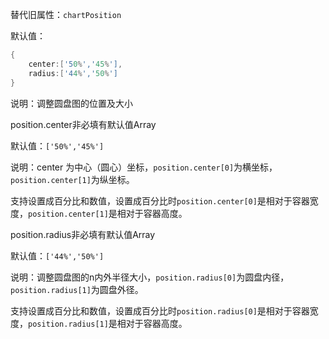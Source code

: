 替代旧属性：`chartPosition`

默认值：

```d
{
    center:['50%','45%'],
    radius:['44%','50%']
}
```

说明：调整圆盘图的位置及大小

<p class='ev_expand_title'>position.center<span class='ev_expand_required'>非必填</span><span class='ev_expand_defaults'>有默认值</span><span class='ev_expand_type'>Array</span>

<p class='ev_expand_introduce'>默认值：<code>['50%','45%']</code>

<p class='ev_expand_introduce'>说明：center 为中心（圆心）坐标，<code>position.center[0]</code>为横坐标，<code>position.center[1]</code>为纵坐标。
<p class='ev_expand_introduce'>支持设置成百分比和数值，设置成百分比时<code>position.center[0]</code>是相对于容器宽度，<code>position.center[1]</code>是相对于容器高度。

<p class='ev_expand_title'>position.radius<span class='ev_expand_required'>非必填</span><span class='ev_expand_defaults'>有默认值</span><span class='ev_expand_type'>Array</span>

<p class='ev_expand_introduce'>默认值：<code>['44%','50%']</code>

<p class='ev_expand_introduce'>说明：调整圆盘图的n内外半径大小，<code>position.radius[0]</code>为圆盘内径，<code>position.radius[1]</code>为圆盘外径。
<p class='ev_expand_introduce'>支持设置成百分比和数值，设置成百分比时<code>position.radius[0]</code>是相对于容器宽度，<code>position.radius[1]</code>是相对于容器高度。
